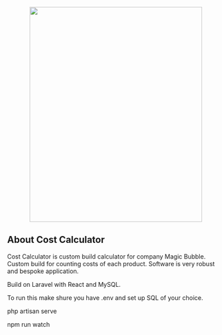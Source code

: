 <p align="center"><a href="https://magic-bubble-calculator.herokuapp.com/" target="_blank"><img src="https://scontent.fltn1-1.fna.fbcdn.net/v/t1.0-9/101516166_104351857977384_4633815884664668160_o.jpg?_nc_cat=102&ccb=2&_nc_sid=09cbfe&_nc_ohc=hS5WoCwQcIMAX8Qtw0H&_nc_ht=scontent.fltn1-1.fna&oh=10e845cf913d408abb1d033dd2d2380f&oe=6021809D" width="400" height="500" ></a></p>

<p align="center">

</p>

## About Cost Calculator

Cost Calculator is custom build calculator for company Magic Bubble. Custom build for counting costs of each product. Software is very robust and bespoke application.

Build on Laravel with React and MySQL.

To run this make shure you have .env and set up SQL of your choice.

php artisan serve

npm run watch
